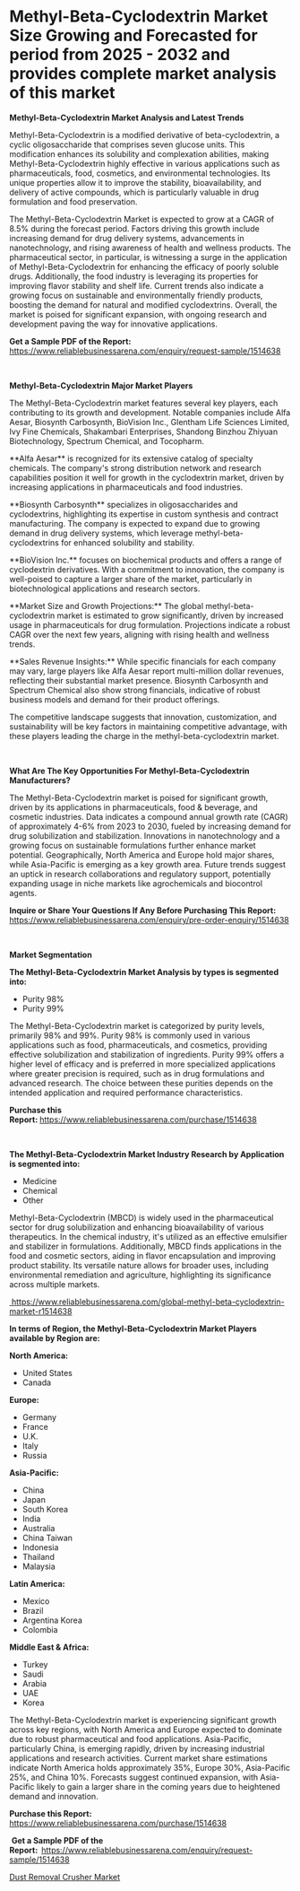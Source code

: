 <p><h1>Methyl-Beta-Cyclodextrin Market Size Growing and Forecasted for period from 2025 - 2032 and provides complete market analysis of this market</h1></p><p><strong>Methyl-Beta-Cyclodextrin Market Analysis and Latest Trends</strong></p>
<p><p>Methyl-Beta-Cyclodextrin is a modified derivative of beta-cyclodextrin, a cyclic oligosaccharide that comprises seven glucose units. This modification enhances its solubility and complexation abilities, making Methyl-Beta-Cyclodextrin highly effective in various applications such as pharmaceuticals, food, cosmetics, and environmental technologies. Its unique properties allow it to improve the stability, bioavailability, and delivery of active compounds, which is particularly valuable in drug formulation and food preservation.</p><p>The Methyl-Beta-Cyclodextrin Market is expected to grow at a CAGR of 8.5% during the forecast period. Factors driving this growth include increasing demand for drug delivery systems, advancements in nanotechnology, and rising awareness of health and wellness products. The pharmaceutical sector, in particular, is witnessing a surge in the application of Methyl-Beta-Cyclodextrin for enhancing the efficacy of poorly soluble drugs. Additionally, the food industry is leveraging its properties for improving flavor stability and shelf life. Current trends also indicate a growing focus on sustainable and environmentally friendly products, boosting the demand for natural and modified cyclodextrins. Overall, the market is poised for significant expansion, with ongoing research and development paving the way for innovative applications.</p></p>
<p><strong>Get a Sample PDF of the Report:&nbsp;</strong> <a href="https://www.reliablebusinessarena.com/enquiry/request-sample/1514638?utm_campaign=1998&utm_medium=2&utm_source=Github&utm_content=ia&utm_term=17012025&utm_id=methyl-beta-cyclodextrin">https://www.reliablebusinessarena.com/enquiry/request-sample/1514638</a></p>
<p>&nbsp;</p>
<p><strong>Methyl-Beta-Cyclodextrin Major Market Players</strong></p>
<p><p>The Methyl-Beta-Cyclodextrin market features several key players, each contributing to its growth and development. Notable companies include Alfa Aesar, Biosynth Carbosynth, BioVision Inc., Glentham Life Sciences Limited, Ivy Fine Chemicals, Shakambari Enterprises, Shandong Binzhou Zhiyuan Biotechnology, Spectrum Chemical, and Tocopharm.</p><p>**Alfa Aesar** is recognized for its extensive catalog of specialty chemicals. The company's strong distribution network and research capabilities position it well for growth in the cyclodextrin market, driven by increasing applications in pharmaceuticals and food industries.</p><p>**Biosynth Carbosynth** specializes in oligosaccharides and cyclodextrins, highlighting its expertise in custom synthesis and contract manufacturing. The company is expected to expand due to growing demand in drug delivery systems, which leverage methyl-beta-cyclodextrins for enhanced solubility and stability. </p><p>**BioVision Inc.** focuses on biochemical products and offers a range of cyclodextrin derivatives. With a commitment to innovation, the company is well-poised to capture a larger share of the market, particularly in biotechnological applications and research sectors.</p><p>**Market Size and Growth Projections:** The global methyl-beta-cyclodextrin market is estimated to grow significantly, driven by increased usage in pharmaceuticals for drug formulation. Projections indicate a robust CAGR over the next few years, aligning with rising health and wellness trends.</p><p>**Sales Revenue Insights:** While specific financials for each company may vary, large players like Alfa Aesar report multi-million dollar revenues, reflecting their substantial market presence. Biosynth Carbosynth and Spectrum Chemical also show strong financials, indicative of robust business models and demand for their product offerings.</p><p>The competitive landscape suggests that innovation, customization, and sustainability will be key factors in maintaining competitive advantage, with these players leading the charge in the methyl-beta-cyclodextrin market.</p></p>
<p>&nbsp;</p>
<p><strong>What Are The Key Opportunities For Methyl-Beta-Cyclodextrin Manufacturers?</strong></p>
<p><p>The Methyl-Beta-Cyclodextrin market is poised for significant growth, driven by its applications in pharmaceuticals, food & beverage, and cosmetic industries. Data indicates a compound annual growth rate (CAGR) of approximately 4-6% from 2023 to 2030, fueled by increasing demand for drug solubilization and stabilization. Innovations in nanotechnology and a growing focus on sustainable formulations further enhance market potential. Geographically, North America and Europe hold major shares, while Asia-Pacific is emerging as a key growth area. Future trends suggest an uptick in research collaborations and regulatory support, potentially expanding usage in niche markets like agrochemicals and biocontrol agents.</p></p>
<p><strong>Inquire or Share Your Questions If Any Before Purchasing This Report:</strong> <a href="https://www.reliablebusinessarena.com/enquiry/pre-order-enquiry/1514638?utm_campaign=1998&utm_medium=2&utm_source=Github&utm_content=ia&utm_term=17012025&utm_id=methyl-beta-cyclodextrin">https://www.reliablebusinessarena.com/enquiry/pre-order-enquiry/1514638</a></p>
<p>&nbsp;</p>
<p><strong>Market Segmentation</strong></p>
<p><strong>The Methyl-Beta-Cyclodextrin Market Analysis by types is segmented into:</strong></p>
<p><ul><li>Purity 98%</li><li>Purity 99%</li></ul></p>
<p><p>The Methyl-Beta-Cyclodextrin market is categorized by purity levels, primarily 98% and 99%. Purity 98% is commonly used in various applications such as food, pharmaceuticals, and cosmetics, providing effective solubilization and stabilization of ingredients. Purity 99% offers a higher level of efficacy and is preferred in more specialized applications where greater precision is required, such as in drug formulations and advanced research. The choice between these purities depends on the intended application and required performance characteristics.</p></p>
<p><strong>Purchase this Report:&nbsp;</strong><a href="https://www.reliablebusinessarena.com/purchase/1514638?utm_campaign=1998&utm_medium=2&utm_source=Github&utm_content=ia&utm_term=17012025&utm_id=methyl-beta-cyclodextrin">https://www.reliablebusinessarena.com/purchase/1514638</a></p>
<p>&nbsp;</p>
<p><strong>The Methyl-Beta-Cyclodextrin Market Industry Research by Application is segmented into:</strong></p>
<p><ul><li>Medicine</li><li>Chemical</li><li>Other</li></ul></p>
<p><p>Methyl-Beta-Cyclodextrin (MBCD) is widely used in the pharmaceutical sector for drug solubilization and enhancing bioavailability of various therapeutics. In the chemical industry, it's utilized as an effective emulsifier and stabilizer in formulations. Additionally, MBCD finds applications in the food and cosmetic sectors, aiding in flavor encapsulation and improving product stability. Its versatile nature allows for broader uses, including environmental remediation and agriculture, highlighting its significance across multiple markets.</p></p>
<p><a href="https://www.reliablebusinessarena.com/global-methyl-beta-cyclodextrin-market-r1514638?utm_campaign=1998&utm_medium=2&utm_source=Github&utm_content=ia&utm_term=17012025&utm_id=methyl-beta-cyclodextrin">&nbsp;https://www.reliablebusinessarena.com/global-methyl-beta-cyclodextrin-market-r1514638</a></p>
<p><strong>In terms of Region, the Methyl-Beta-Cyclodextrin Market Players available by Region are:</strong></p>
<p>
    <p> <strong> North America: </strong>
        <ul>
            <li>United States</li>
            <li>Canada</li>
        </ul>
        </p> 
    <p> <strong> Europe: </strong>
        <ul>
            <li>Germany</li>
            <li>France</li>
            <li>U.K.</li>
            <li>Italy</li>
            <li>Russia</li>
        </ul>
        </p> 
    <p> <strong> Asia-Pacific: </strong>
        <ul>
            <li>China</li>
            <li>Japan</li>
            <li>South Korea</li>
            <li>India</li>
            <li>Australia</li>
            <li>China Taiwan</li>
            <li>Indonesia</li>
            <li>Thailand</li>
            <li>Malaysia</li>
        </ul>
        </p> 
    <p> <strong> Latin America: </strong>
        <ul>
            <li>Mexico</li>
            <li>Brazil</li>
            <li>Argentina Korea</li>
            <li>Colombia</li>
        </ul>
        </p> 
    <p> <strong> Middle East & Africa: </strong>
        <ul>
            <li>Turkey</li>
            <li>Saudi</li>
            <li>Arabia</li>
            <li>UAE</li>
            <li>Korea</li>
        </ul>
    </p>
    </p>
<p><p>The Methyl-Beta-Cyclodextrin market is experiencing significant growth across key regions, with North America and Europe expected to dominate due to robust pharmaceutical and food applications. Asia-Pacific, particularly China, is emerging rapidly, driven by increasing industrial applications and research activities. Current market share estimations indicate North America holds approximately 35%, Europe 30%, Asia-Pacific 25%, and China 10%. Forecasts suggest continued expansion, with Asia-Pacific likely to gain a larger share in the coming years due to heightened demand and innovation.</p></p>
<p><strong>Purchase this Report: </strong><a href="https://www.reliablebusinessarena.com/purchase/1514638?utm_campaign=1998&utm_medium=2&utm_source=Github&utm_content=ia&utm_term=17012025&utm_id=methyl-beta-cyclodextrin">https://www.reliablebusinessarena.com/purchase/1514638</a></p>
<p>&nbsp;<strong>Get a Sample PDF of the Report:&nbsp;&nbsp;</strong><a href="https://www.reliablebusinessarena.com/enquiry/request-sample/1514638?utm_campaign=1998&utm_medium=2&utm_source=Github&utm_content=ia&utm_term=17012025&utm_id=methyl-beta-cyclodextrin">https://www.reliablebusinessarena.com/enquiry/request-sample/1514638</a></p>
<p><strong></strong></p>
<p><p><a href="https://github.com/mharielmesa/Market-Research-Report-List-5/blob/main/dust-removal-crusher-market.md?utm_campaign=1998&utm_medium=2&utm_source=Github&utm_content=ia&utm_term=17012025&utm_id=methyl-beta-cyclodextrin">Dust Removal Crusher Market</a></p></p>